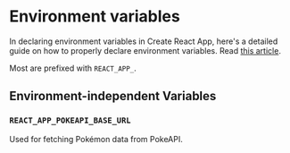 # Environment variables

In declaring environment variables in Create React App, here's a detailed guide on how to properly declare environment variables. Read [this article](https://create-react-app.dev/docs/adding-custom-environment-variables/).

Most are prefixed with `REACT_APP_`.

## Environment-independent Variables

### `REACT_APP_POKEAPI_BASE_URL`

Used for fetching Pokémon data from PokeAPI.
